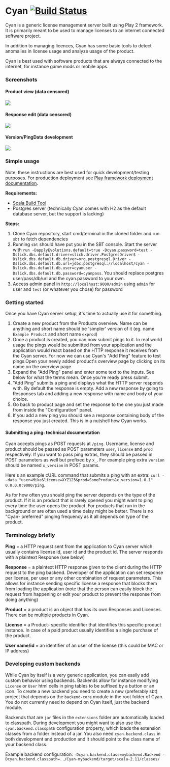 # Cyan [![Build Status](https://travis-ci.org/wyozi/cyan.svg?branch=master)](https://travis-ci.org/wyozi/cyan)

Cyan is a generic license management server built using Play 2 framework. It is primarily meant to be used to manage licenses to an internet connected software project.

In addition to managing licences, Cyan has some basic tools to detect anomalies in license usage and analyze usage of the
product.

Cyan is best used with software products that are always connected to the internet, for instance game mods or mobile apps.

### Screenshots

#### Product view (data censored)
![](http://fruitshake.wyozi.xyz:8080/f/2017-08-26_22-12-33.png)

#### Response edit (data censored)
![](http://fruitshake.wyozi.xyz:8080/f/2017-08-26_22-14-49.png)

#### Version/PingData development
![](http://fruitshake.wyozi.xyz:8080/f/2017-08-26_20-42-40.png)

### Simple usage

Note: these instructions are best used for quick development/testing purposes. For production deployment see [Play framework deployment documentation](https://www.playframework.com/documentation/2.6.x/Deploying).

__Requirements:__
- [Scala Build Tool](http://www.scala-sbt.org/)
- Postgres server (technically Cyan comes with H2 as the default database server, but the support is lacking)

__Steps:__  
1. Clone Cyan repository, start cmd/terminal in the cloned folder and run `sbt` to fetch dependencies
2. Running `sbt` should have put you in the SBT console. Start the server with ```run -DapplyEvolutions.default=true -Dcyan.password=test -Dslick.dbs.default.driver=slick.driver.PostgresDriver$ -Dslick.dbs.default.db.driver=org.postgresql.Driver -Dslick.dbs.default.db.url=jdbc:postgresql://localhost/cyan -Dslick.dbs.default.db.user=cyanuser -Dslick.dbs.default.db.password=cyanpass```. You should replace postgres user/pass/db/url and the cyan.password to your own.
3. Access admin panel in ```http://localhost:9000/admin``` using `admin` for user and `test` (or whatever you chose) for password

### Getting started

Once you have Cyan server setup, it's time to actually use it for something.

1. Create a new product from the Products overview. Name can be anything and short name should be 'simpler' version of it (eg. name `Example Product` and short name `exprod`)
2. Once a product is created, you can now submit pings to it. In real world usage the pings would be submitted from your 
application and the application would react based on the HTTP response it receives from the Cyan server.
For now we can use Cyan's "Add Ping" feature to test pings.Open your newly added product's overview page by clicking on its name on the overview page
3. Expand the "Add Ping" panel and enter some text to the inputs. See below for what the terms mean. Once you're ready press submit.
4. "Add Ping" submits a ping and displays what the HTTP server responds with. By default the response is empty. Add a new
response by going to Responses tab and adding a new response with name and body of your choice.
5. Go back to product page and set the response to the one you just made from inside the "Configuration" panel.
6. If you add a new ping you should see a response containing body of the response you just created. This is in a nutshell
how Cyan works.

#### Submitting a ping: technical documentation

Cyan accepts pings as POST requests at `/ping`. Username, license and product should be passed as POST parameters `user`, `license` and `prod` respectively. If you want to pass ping extras, they should be passed in POST parameters as well but prefixed by `x_`. For example ping extra `version` should be named `x_version` in POST params.

Here's an example cURL command that submits a ping with an extra: `curl --data "user=Mike&license=XYZ123&prod=SomeProduct&x_version=1.0.1" 0.0.0.0:9000/ping`.

As for how often you should ping the server depends on the type of the product. If it is an product that is rarely opened you might want to ping every time the user opens the product. For products that run in the background or are often used a time delay might be better. There is no "Cyan- preferred" pinging frequency as it all depends on type of the product.

### Terminology briefly

__Ping__ = a HTTP request sent from the application to Cyan server which usually contains license id, user id and the product id.
The server responds with a plaintext Response (see below)

__Response__ = a plaintext HTTP response given to the client during the HTTP request to the ping backend. Developer of the application can set response per license, per user or any other combination of request parameters. This allows for instance sending specific license a response that blocks them from loading the application (note that the person can easily block
the request from happening or edit your product to prevent the response from doing anything)

__Product__ = a product is an object that has its own Responses and Licenses. There can be multiple products in Cyan.

__License__ = a Product- specific identifier that identifies this specific product instance. In case of a paid product
 usually identifies a single purchase of the product.

__User name/id__ = an identifier of an user of the license (this could be MAC or IP address)

### Developing custom backends

While Cyan by itself is a very generic application, you can easily add custom behavior using backends. Backends allow for instance
modifying `License` or `User` html cells in ping tables to be suffixed by a button or an icon. To create a new backend you need to
create a new (preferably sbt) project that depends on the `backend-core` module in the root folder of Cyan. You do not currently
need to depend on Cyan itself, just the backend module.

Backends that are `jar` files in the `extensions` folder are automatically loaded to classpath. During development you might want to also use the `cyan.backend.classpath` configuration property, which loads the extension classes from a folder instead of a jar.
You also need `cyan.backend.class` in both development and production and it should point to the class name of your backend class.

Example backend configuration: `-Dcyan.backend.class=mybackend.Backend -Dcyan.backend.classpath=../Cyan-mybackend/target/scala-2.11/classes/`
